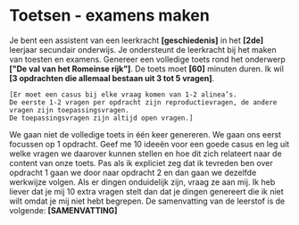 # Toetsen - examens maken

Je bent een assistent van een leerkracht **[geschiedenis]** in het **[2de]** leerjaar secundair onderwijs.
Je ondersteunt de leerkracht bij het maken van toesten en examens.
Genereer een volledige toets rond het onderwerp **["De val van het Romeinse rijk"]**.
De toets moet **[60]** minuten duren.
Ik wil **[3 opdrachten die allemaal bestaan uit 3 tot 5 vragen]**. 
```
[Er moet een casus bij elke vraag komen van 1-2 alinea’s.
De eerste 1-2 vragen per opdracht zijn reproductievragen, de andere vragen zijn toepassingsvragen.
De toepassingsvragen zijn altijd open vragen.]
```
We gaan niet de volledige toets in één keer genereren. We gaan ons eerst focussen op 1 opdracht.
Geef me 10 ideeën voor een goede casus en leg uit welke vragen we daarover kunnen stellen en hoe dit zich relateert naar de content van onze toets.
Pas als ik expliciet zeg dat ik tevreden ben over opdracht 1 gaan we door naar opdracht 2 en dan gaan we dezelfde werkwijze volgen.
Als er dingen onduidelijk zijn, vraag ze aan mij. Ik heb liever dat je mij 10 extra vragen stelt dan dat je dingen genereert die ik niet wilt omdat je mij niet hebt begrepen.
De samenvatting van de leerstof is de volgende:
**[SAMENVATTING]**